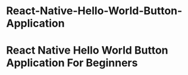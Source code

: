 # React-Native-Hello-World-Button-Application
<h1>React Native Hello World Button Application For Beginners</h1>
